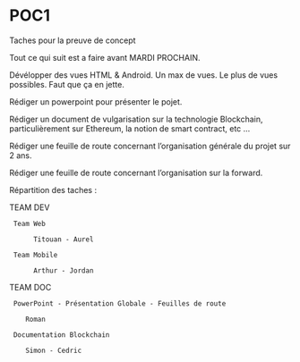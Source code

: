 # POC1

Taches pour la preuve de concept

Tout ce qui suit est a faire avant MARDI PROCHAIN.


Dévélopper des vues HTML & Android. Un max de vues. Le plus de vues possibles. Faut que ça en jette.

Rédiger un powerpoint pour présenter le pojet.

Rédiger un document de vulgarisation sur la technologie Blockchain, particulièrement sur Ethereum, la notion de smart contract, etc …

Rédiger une feuille de route concernant l’organisation générale du projet sur 2 ans.

Rédiger une feuille de route concernant l’organisation sur la forward.


Répartition des taches :

TEAM DEV

     Team Web

     	  Titouan - Aurel

     Team Mobile

     	  Arthur - Jordan


TEAM DOC

     PowerPoint - Présentation Globale - Feuilles de route

     	Roman

     Documentation Blockchain

        Simon - Cedric
